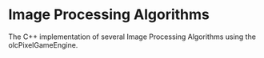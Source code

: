 # Image Processing Algorithms
The C++ implementation of several Image Processing Algorithms using the olcPixelGameEngine.
